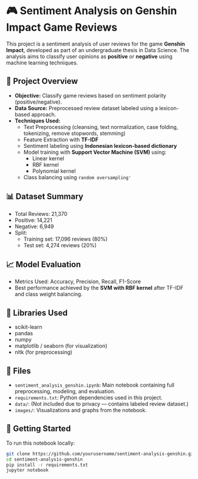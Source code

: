 # 🎮 Sentiment Analysis on Genshin Impact Game Reviews

This project is a sentiment analysis of user reviews for the game **Genshin Impact**, developed as part of an undergraduate thesis in Data Science. The analysis aims to classify user opinions as **positive** or **negative** using machine learning techniques.

## 📌 Project Overview

- **Objective:** Classify game reviews based on sentiment polarity (positive/negative).
- **Data Source:** Preprocessed review dataset labeled using a lexicon-based approach.
- **Techniques Used:**
  - Text Preprocessing (cleansing, text normalization, case folding, tokenizing, remove stopwords, stemming)
  - Feature Extraction with **TF-IDF**
  - Sentiment labeling using **Indonesian lexicon-based dictionary**
  - Model training with **Support Vector Machine (SVM)** using:
    - Linear kernel
    - RBF kernel
    - Polynomial kernel
  - Class balancing using `random oversampling'`

## 📊 Dataset Summary

- Total Reviews: 21,370
- Positive: 14,221
- Negative: 6,949
- Split:
  - Training set: 17,096 reviews (80%)
  - Test set: 4,274 reviews (20%)

## 📈 Model Evaluation

- Metrics Used: Accuracy, Precision, Recall, F1-Score
- Best performance achieved by the **SVM with RBF kernel** after TF-IDF and class weight balancing.

## 🧪 Libraries Used

- scikit-learn
- pandas
- numpy
- matplotlib / seaborn (for visualization)
- nltk (for preprocessing)

## 📁 Files

- `sentiment_analysis_genshin.ipynb`: Main notebook containing full preprocessing, modeling, and evaluation.
- `requirements.txt`: Python dependencies used in this project.
- `data/`: (Not included due to privacy — contains labeled review dataset.)
- `images/`: Visualizations and graphs from the notebook.

## 🚀 Getting Started

To run this notebook locally:

```bash
git clone https://github.com/yourusername/sentiment-analysis-genshin.git
cd sentiment-analysis-genshin
pip install -r requirements.txt
jupyter notebook
